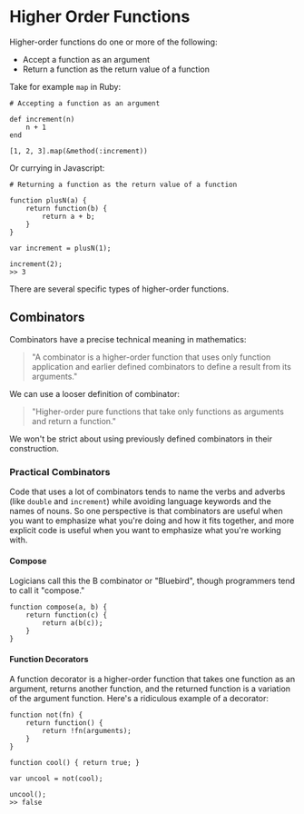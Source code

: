 # Higher Order Functions

Higher-order functions do one or more of the following:

* Accept a function as an argument
* Return a function as the return value of a function

Take for example `map` in Ruby:

	# Accepting a function as an argument
	
	def increment(n)
		n + 1
	end
	
	[1, 2, 3].map(&method(:increment))
	
Or currying in Javascript:

	# Returning a function as the return value of a function
	
	function plusN(a) {
		return function(b) {
			return a + b;
		}
	}
	
	var increment = plusN(1);
	
	increment(2);
	>> 3
	
There are several specific types of higher-order functions.

## Combinators

Combinators have a precise technical meaning in mathematics:

> "A combinator is a higher-order function that uses only function application and earlier defined combinators to define a result from its arguments."

We can use a looser definition of combinator: 

> "Higher-order pure functions that take only functions as arguments and return a function."

We won't be strict about using previously defined combinators in their construction. 

### Practical Combinators

Code that uses a lot of combinators tends to name the verbs and adverbs (like `double` and `increment`) while avoiding language keywords and the names of nouns. So one perspective is that combinators are useful when you want to emphasize what you're doing and how it fits together, and more explicit code is useful when you want to emphasize what you're working with. 

#### Compose

Logicians call this the B combinator or "Bluebird", though programmers tend to call it "compose."

	function compose(a, b) {
		return function(c) {
			return a(b(c));
		}
	}
	
#### Function Decorators

A function decorator is a higher-order function that takes one function as an argument, returns another function, and the returned function is a variation of the argument function. Here's a ridiculous example of a decorator:

	function not(fn) {
		return function() {
			return !fn(arguments);
		}
	}
	
	function cool() { return true; }
	
	var uncool = not(cool);
	
	uncool();
	>> false